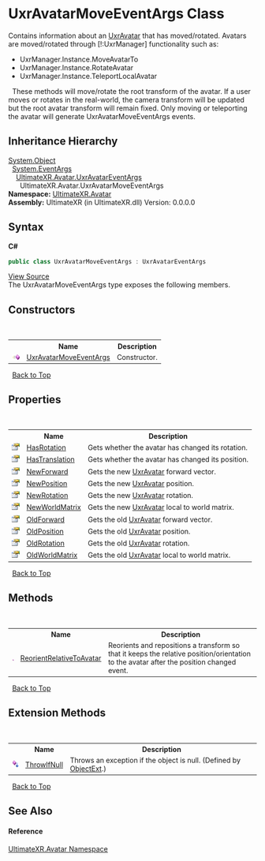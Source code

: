 # UxrAvatarMoveEventArgs Class
 

Contains information about an <a href="T_UltimateXR_Avatar_UxrAvatar">UxrAvatar</a> that has moved/rotated. Avatars are moved/rotated through [!:UxrManager] functionality such as:
&nbsp;<ul><li>UxrManager.Instance.MoveAvatarTo</li><li>UxrManager.Instance.RotateAvatar</li><li>UxrManager.Instance.TeleportLocalAvatar</li></ul>&nbsp;
These methods will move/rotate the root transform of the avatar. If a user moves or rotates in the real-world, the camera transform will be updated but the root avatar transform will remain fixed. Only moving or teleporting the avatar will generate UxrAvatarMoveEventArgs events.


## Inheritance Hierarchy
<a href="https://docs.microsoft.com/dotnet/api/system.object" target="_blank" rel="noopener noreferrer">System.Object</a><br />&nbsp;&nbsp;<a href="https://docs.microsoft.com/dotnet/api/system.eventargs" target="_blank" rel="noopener noreferrer">System.EventArgs</a><br />&nbsp;&nbsp;&nbsp;&nbsp;<a href="T_UltimateXR_Avatar_UxrAvatarEventArgs">UltimateXR.Avatar.UxrAvatarEventArgs</a><br />&nbsp;&nbsp;&nbsp;&nbsp;&nbsp;&nbsp;UltimateXR.Avatar.UxrAvatarMoveEventArgs<br />
**Namespace:**&nbsp;<a href="N_UltimateXR_Avatar">UltimateXR.Avatar</a><br />**Assembly:**&nbsp;UltimateXR (in UltimateXR.dll) Version: 0.0.0.0

## Syntax

**C#**<br />
``` C#
public class UxrAvatarMoveEventArgs : UxrAvatarEventArgs
```

<a href="UltimateXR/Scripts/Avatar/UxrAvatarMoveEventArgs.cs" rel="noopener noreferrer" title="View the source code">View Source</a><br />
The UxrAvatarMoveEventArgs type exposes the following members.


## Constructors
&nbsp;<table><tr><th></th><th>Name</th><th>Description</th></tr><tr><td>![Public method](media/pubmethod.gif "Public method")</td><td><a href="M_UltimateXR_Avatar_UxrAvatarMoveEventArgs__ctor">UxrAvatarMoveEventArgs</a></td><td>
Constructor.</td></tr></table>&nbsp;
<a href="#uxravatarmoveeventargs-class">Back to Top</a>

## Properties
&nbsp;<table><tr><th></th><th>Name</th><th>Description</th></tr><tr><td>![Public property](media/pubproperty.gif "Public property")</td><td><a href="P_UltimateXR_Avatar_UxrAvatarMoveEventArgs_HasRotation">HasRotation</a></td><td>
Gets whether the avatar has changed its rotation.</td></tr><tr><td>![Public property](media/pubproperty.gif "Public property")</td><td><a href="P_UltimateXR_Avatar_UxrAvatarMoveEventArgs_HasTranslation">HasTranslation</a></td><td>
Gets whether the avatar has changed its position.</td></tr><tr><td>![Public property](media/pubproperty.gif "Public property")</td><td><a href="P_UltimateXR_Avatar_UxrAvatarMoveEventArgs_NewForward">NewForward</a></td><td>
Gets the new <a href="T_UltimateXR_Avatar_UxrAvatar">UxrAvatar</a> forward vector.</td></tr><tr><td>![Public property](media/pubproperty.gif "Public property")</td><td><a href="P_UltimateXR_Avatar_UxrAvatarMoveEventArgs_NewPosition">NewPosition</a></td><td>
Gets the new <a href="T_UltimateXR_Avatar_UxrAvatar">UxrAvatar</a> position.</td></tr><tr><td>![Public property](media/pubproperty.gif "Public property")</td><td><a href="P_UltimateXR_Avatar_UxrAvatarMoveEventArgs_NewRotation">NewRotation</a></td><td>
Gets the new <a href="T_UltimateXR_Avatar_UxrAvatar">UxrAvatar</a> rotation.</td></tr><tr><td>![Public property](media/pubproperty.gif "Public property")</td><td><a href="P_UltimateXR_Avatar_UxrAvatarMoveEventArgs_NewWorldMatrix">NewWorldMatrix</a></td><td>
Gets the new <a href="T_UltimateXR_Avatar_UxrAvatar">UxrAvatar</a> local to world matrix.</td></tr><tr><td>![Public property](media/pubproperty.gif "Public property")</td><td><a href="P_UltimateXR_Avatar_UxrAvatarMoveEventArgs_OldForward">OldForward</a></td><td>
Gets the old <a href="T_UltimateXR_Avatar_UxrAvatar">UxrAvatar</a> forward vector.</td></tr><tr><td>![Public property](media/pubproperty.gif "Public property")</td><td><a href="P_UltimateXR_Avatar_UxrAvatarMoveEventArgs_OldPosition">OldPosition</a></td><td>
Gets the old <a href="T_UltimateXR_Avatar_UxrAvatar">UxrAvatar</a> position.</td></tr><tr><td>![Public property](media/pubproperty.gif "Public property")</td><td><a href="P_UltimateXR_Avatar_UxrAvatarMoveEventArgs_OldRotation">OldRotation</a></td><td>
Gets the old <a href="T_UltimateXR_Avatar_UxrAvatar">UxrAvatar</a> rotation.</td></tr><tr><td>![Public property](media/pubproperty.gif "Public property")</td><td><a href="P_UltimateXR_Avatar_UxrAvatarMoveEventArgs_OldWorldMatrix">OldWorldMatrix</a></td><td>
Gets the old <a href="T_UltimateXR_Avatar_UxrAvatar">UxrAvatar</a> local to world matrix.</td></tr></table>&nbsp;
<a href="#uxravatarmoveeventargs-class">Back to Top</a>

## Methods
&nbsp;<table><tr><th></th><th>Name</th><th>Description</th></tr><tr><td>![Public method](media/pubmethod.gif "Public method")</td><td><a href="M_UltimateXR_Avatar_UxrAvatarMoveEventArgs_ReorientRelativeToAvatar">ReorientRelativeToAvatar</a></td><td>
Reorients and repositions a transform so that it keeps the relative position/orientation to the avatar after the position changed event.</td></tr></table>&nbsp;
<a href="#uxravatarmoveeventargs-class">Back to Top</a>

## Extension Methods
&nbsp;<table><tr><th></th><th>Name</th><th>Description</th></tr><tr><td>![Public Extension Method](media/pubextension.gif "Public Extension Method")</td><td><a href="M_UltimateXR_Extensions_System_ObjectExt_ThrowIfNull">ThrowIfNull</a></td><td>
Throws an exception if the object is null.
 (Defined by <a href="T_UltimateXR_Extensions_System_ObjectExt">ObjectExt</a>.)</td></tr></table>&nbsp;
<a href="#uxravatarmoveeventargs-class">Back to Top</a>

## See Also


#### Reference
<a href="N_UltimateXR_Avatar">UltimateXR.Avatar Namespace</a><br />